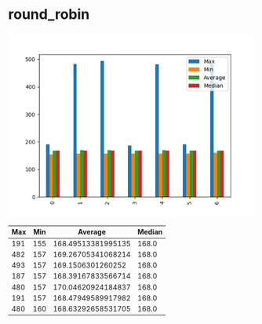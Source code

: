 # round_robin
![round_robin](round_robin.png)

| Max | Min | Average            | Median |
| --- | --- | ------------------ | ------ |
| 191 | 155 | 168.49513381995135 | 168.0  |
| 482 | 157 | 169.26705341068214 | 168.0  |
| 493 | 157 | 169.1506301260252  | 168.0  |
| 187 | 157 | 168.39167833566714 | 168.0  |
| 480 | 157 | 170.04620924184837 | 168.0  |
| 191 | 157 | 168.47949589917982 | 168.0  |
| 480 | 160 | 168.63292658531705 | 168.0  |
